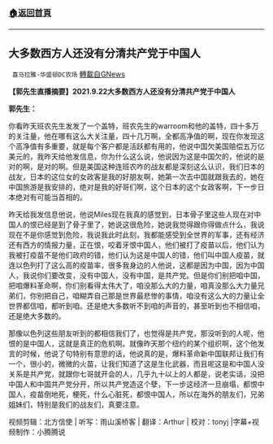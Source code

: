 ###  [:house:返回首頁](https://github.com/ourhimalayas/txt)
---


## 大多数西方人还没有分清共产党于中国人
` 喜马拉雅-华盛顿DC农场` [轉載自GNews](https://gnews.org/zh-hans/1564062/)

**【郭先生直播摘要】****2021.9.22****大多数西方人还没有分清共产党于中国人**

**郭先生：**

你看昨天班农先生发发了一个盖特，班农先生的warroom和他的盖特，四十多万的关注量，他在哪有这么大关注量，四十几万啊，全都高净值的啊，现在你发现这个高净值有多重要，就是每个客户都是活跃都有用的，他说中国欠美国赔偿五万亿美元的，我昨天给他发信息，你为什么这么说，他说因为这是中国欠的，他说的是对的啊，是对的啊。但是美国这种连班农咋的战友都是深刻这么认识，我们日本的战友，日本的这位女的女政客是我的好朋友啊，她第一次去中国就跟我去的，她在中国旅游是我安排的，绝对是我的好哥们啊，这个日本的这个女政客啊，下一步日本绝对有可能当首相的。

昨天给我发信息他说，他说Miles现在我真的感觉到，日本骨子里这些人现在对中国人的恨已经是到了骨子里了，她说这很危险，她说我觉得跟你得做点什么，我说现在不是你感觉到危险，我说我此时此刻，我都能感受到全世界的军事，还有经济还有西方的情报力量，正在恨，咬着牙恨中国人，他们被打了疫苗以后，他们认为我被打疫苗不是他们政府的错，他们认为这是中国人的错，他们叫中国人疫苗，就连以色列打了这么高的疫苗率，很多我身边的人他说，这都是因为中国，因为中国人，我说你们要改变，没有中国人，没有中国，是共产党。但是你们别把咱中国，把咱爆料革命啊，你们别看得太伟大了，咱没那么大的力量，咱真没那么大力量兄弟们，你别把自己，咱糊弄自己那是世界最悲惨的事情，咱没有这么大的力量让全世界都信咱，都听到咱。还是绝大多数听不到咱的声音的，甚至听到也不相信咱，还是绝大多数的。

那像以色列这些朋友听到的都相信我们了，也觉得是共产党，那没听到的人呢，他恨的是中国人，这就是真正的危机啊。就像昨天那个纽约的某个组织啊，这个他发言的时候，他说了句特别有意思的话，他说真的是，爆料革命新中国联邦让我们有一个，很小的，微微的火苗，让我们知道了这是生化武器，而且呢这是和中国人没关系是共产党，就跟你七哥就开会的人，几乎九十以上的人都是，说老实话，没把中国人和中国共产党分开，所以共产党造这个孽，下一步这经济一旦崩塌，都恨中国人，疫苗倒地死，梗死，什么心脏死，都恨中国人，所以在海外的朋友们，兄弟姐妹们，特别是我们的战友们，真要注意。

视频剪辑：北方信使 | 听写：雨山溪桥客 | 翻译：Arthur | 校对：tonyj |字幕+视频制作：小腾腾说
